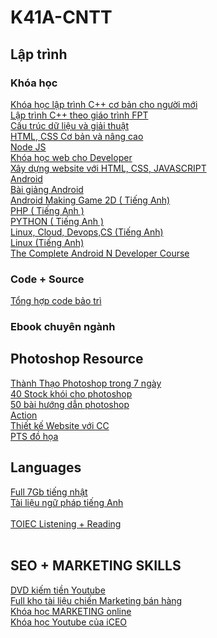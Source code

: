 # K41A-CNTT
## Lập trình
### Khóa học
[Khóa học lập trình C++ cơ bản cho người mới](https://drive.google.com/open?id=0B7ko2dE1jBIZNzRnNTFIaW5oTWc)
</br>
[Lập trình C++ theo giáo trình FPT](https://drive.google.com/open?id=0B8gLpY1Bx6geX3lrajB0YWJvbEU)
</br>
[Cấu trúc dữ liệu và giải thuật](https://drive.google.com/open?id=0B4fU5__VXkIkbG5NYS1HV013bm8)
</br>
[HTML, CSS Cơ bản và nâng cao](https://drive.google.com/open?id=0B3IBGmbtuBuKN3RCN2d3SVBOMVU)
</br>
[Node JS](https://drive.google.com/open?id=0B4fU5__VXkIkcGVSMGpJZDN6LUU)
</br>
[Khóa học web cho Developer](https://drive.google.com/open?id=0B2fgn1d3MKNhalhLb2s5REczYTA)
</br>
[Xây dựng website với HTML, CSS, JAVASCRIPT](https://drive.google.com/open?id=0B0V7wc0waBhXMjBkOEZfOWRHaWc)
</br>
[Android](https://drive.google.com/open?id=0B5sF4Deygw4SVHlreGdua3ZHQUk)
</br>
[Bài giảng Android](https://drive.google.com/open?id=0B6XdA1Pj4hbJaUVrdVlWYkRXb0E)
</br>
[Android Making Game 2D ( Tiếng Anh)](https://drive.google.com/open?id=0B6RiB8cVZQhmNFNEbWNubEMwQ3c)
</br>
[PHP ( Tiếng Anh )](https://drive.google.com/open?id=0ByWO0aO1eI_MbExXU3JXZWNZZGM)
</br>
[PYTHON ( Tiếng Anh ) ](https://drive.google.com/open?id=0ByWO0aO1eI_MQzRhNXJocjgzczQ)
</br>
[Linux, Cloud, Devops,CS (Tiếng Anh)](https://drive.google.com/open?id=0ByWO0aO1eI_Md0RwS1RzbWlHUWM)
</br>
[Linux (Tiếng Anh)](https://drive.google.com/open?id=0ByWO0aO1eI_Md0RwS1RzbWlHUWM)
</br>
[The Complete Android N Developer Course](https://drive.google.com/open?id=0B2bhD8pA3bbDSlVORjdoNy1oTVk)
</br>
### Code + Source
[Tổng hợp code bảo trì](https://drive.google.com/open?id=0B1vM-g4MVgnRTnIwT2RxcWNBaVU)
### Ebook chuyên ngành

## Photoshop Resource
[Thành Thạo Photoshop trong 7 ngày](https://drive.google.com/open?id=0B7_qLHAxvTkYOHNDOXh3OU5xVEE)
</br>
[40 Stock khói cho photoshop](https://drive.google.com/open?id=0B5sF4Deygw4SMVl2SXJsdGJKczA)
</br>
[50 bài hướng dẫn photoshop](https://drive.google.com/open?id=0B8LEXdy_V7joTzlha2pLRFpGT2s)
</br>
[Action](https://drive.google.com/open?id=0B5sF4Deygw4SVHlreGdua3ZHQUk)
</br>
[Thiết kế Website với CC](https://drive.google.com/open?id=0BxWzdKuyBcavd2pNa0xGM2RzZlk)
</br>
[PTS đồ họa](https://drive.google.com/open?id=0B8SeNfSA8dK3MVloU2Y5VkVoN2M)
## Languages
[Full 7Gb tiếng nhật](https://drive.google.com/open?id=0B7-XLxEYdD96WEMzZFNzQUk1RlU)
</br>
[Tài liệu ngữ pháp tiếng Anh](https://drive.google.com/open?id=0B0P98bMjL3wvblJFLTNVdmhZdGM)   
</br>
[TOIEC Listening + Reading](https://drive.google.com/open?id=0B5j71HR-ZBVlVnRuWE90MTA0RzQ)  
</br>          
## SEO + MARKETING SKILLS
[DVD kiếm tiền Youtube](https://drive.google.com/open?id=0B0lvZTHndH6Ma1JWR3M2VV9FYXM)
</br>
[Full kho tài liệu chiến Marketing bán hàng](https://drive.google.com/open?id=0B4fNGIPGYfkMejRhdnNudlloMHM)
</br>
[Khóa học MARKETING online](https://drive.google.com/open?id=0B_7w1kPnxhJaWFN2Rmo4WVNSYWM)
</br>
[Khóa học Youtube của iCEO](https://drive.google.com/open?id=0B3xE3_Qmju9celhDR21FQ3JraTg)
</br>
